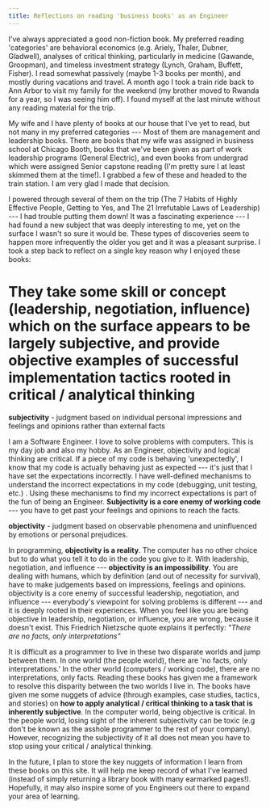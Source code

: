 ```yaml
---
title: Reflections on reading 'business books' as an Engineer
---
```


I've always appreciated a good non-fiction book. My preferred reading 'categories' are behavioral economics (e.g. Ariely, Thaler, Dubner, Gladwell), analyses of critical thinking, particularly in medicine (Gawande, Groopman), and timeless investment strategy (Lynch, Graham, Buffett, Fisher). I read somewhat passively (maybe 1-3 books per month), and mostly during vacations and travel. A month ago I took a train ride back to Ann Arbor to visit my family for the weekend (my brother moved to Rwanda for a year, so I was seeing him off). I found myself at the last minute without any reading material for the trip. 

My wife and I have plenty of books at our house that I've yet to read, but not many in my preferred categories --- Most of them are management and leadership books. There are books that my wife was assigned in business school at Chicago Booth, books that we've been given as part of work leadership programs (General Electric), and even books from undergrad which were assigned Senior capstone reading (I'm pretty sure I at least skimmed them at the time!). I grabbed a few of these and headed to the train station. I am very glad I made that decision. 

I powered through several of them on the trip (The 7 Habits of Highly Effective People, Getting to Yes, and The 21 Irrefutable Laws of Leadership) --- I had trouble putting them down! It was a fascinating experience --- I had found a new subject that was deeply interesting to me, yet on the surface I wasn't so sure it would be. These types of discoveries seem to happen more infrequently the older you get and it was a pleasant surprise. I took a step back to reflect on a single key reason why I enjoyed these books: 

# They take some skill or concept (leadership, negotiation, influence) which on the surface appears to be largely subjective, and provide objective examples of successful implementation tactics rooted in critical / analytical thinking

__subjectivity__ - judgment based on individual personal impressions and feelings and opinions rather than external facts

I am a Software Engineer. I love to solve problems with computers. This is my day job and also my hobby. As an Engineer, objectivity and logical thinking are critical. If a piece of my code is behaving 'unexpectedly', I know that my code is actually behaving just as expected --- it's just that I have set the expectations incorrectly. I have well-defined mechanisms to understand the incorrect expectations in my code (debugging, unit testing, etc.) . Using these mechanisms to find my incorrect expectations is part of the fun of being an Engineer. __Subjectivity is a core enemy of working code__ --- you have to get past your feelings and opinions to reach the facts.

__objectivity__ - judgment based on observable phenomena and uninfluenced by emotions or personal prejudices.

In programming, __objectivity is a reality__. The computer has no other choice but to do what you tell it to do in the code you give to it. With leadership, negotiation, and influence --- __objectivity is an impossibility__. You are dealing with humans, which by definition (and out of necessity for survival), have to make judgements based on impressions, feelings and opinions. objectivity is a core enemy of successful leadership, negotiation, and influence --- everybody's viewpoint for solving problems is different --- and it is deeply rooted in their experiences. When you feel like you are being objective in leadership, negotiation, or influence, you are wrong, because it doesn't exist. This Friedrich Nietzsche quote explains it perfectly: *"There are no facts, only interpretations"*

It is difficult as a programmer to live in these two disparate worlds and jump between them. In one world (the people world), there are 'no facts, only interpretations.' In the other world (computers / working code), there are no interpretations, only facts. Reading these books has given me a framework to resolve this disparity between the two worlds I live in. The books have given me some nuggets of advice (through examples, case studies, tactics, and stories) on __how to apply analytical / critical thinking to a task that is inherently subjective__. In the computer world, being objective is critical. In the people world, losing sight of the inherent subjectivity can be toxic (e.g don't be known as the asshole programmer to the rest of your company). However, recognizing the subjectivity of it all does not mean you have to stop using your critical / analytical thinking. 

In the future, I plan to store the key nuggets of information I learn from these books on this site. It will help me keep record of what I've learned (instead of simply returning a library book with many earmarked pages!). Hopefully, it may also inspire some of you Engineers out there to expand your area of learning.
